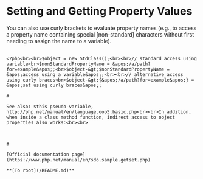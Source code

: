 # Setting and Getting Property Values



You can also use curly brackets to evaluate property names (e.g., to access a property name containing special [non-standard] characters without first needing to assign the name to a variable).<br><br>

```
<?php<br><br>$object = new StdClass();<br><br>// standard access using variable<br>$nonStandardPropertyName = &apos;/a/path?for=example&apos;;<br>$object-&gt;$nonStandardPropertyName = &apos;access using a variable&apos;;<br><br>// alternative access using curly braces<br>$object-&gt;{&apos;/a/path?for=example&apos;} = &apos;set using curly braces&apos;;  

#

See also: $this pseudo-variable, http://php.net/manual/en/language.oop5.basic.php<br><br>In addition, when inside a class method function, indirect access to object properties also works:<br><br>

```
<?php
    $name = &apos;departments&apos;;
    $departments = $this-&gt;$name;
    $this-&gt;$name = $different;
?>
```
  

#

[Official documentation page](https://www.php.net/manual/en/sdo.sample.getset.php)

**[To root](/README.md)**